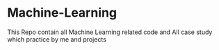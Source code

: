 # Machine-Learning
This Repo contain all Machine Learning related code and All case study which practice by me and projects
